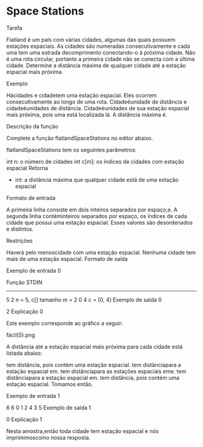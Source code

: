 # Space Stations

Tarefa

Flatland é um país com várias cidades, algumas das quais possuem estações espaciais. As cidades são numeradas consecutivamente e cada uma tem uma estrada decomprimento conectando-o à próxima cidade. Não é uma rota circular, portanto a primeira cidade não se conecta com a última cidade. Determine a distância máxima de qualquer cidade até a estação espacial mais próxima.

Exemplo


Hácidades e cidadetem uma estação espacial. Eles ocorrem consecutivamente ao longo de uma rota. Cidadeéunidade de distância e cidadeéunidades de distância. Cidadeéunidades de sua estação espacial mais próxima, pois uma está localizada lá. A distância máxima é.

Descrição da função

Complete a função flatlandSpaceStations no editor abaixo.

flatlandSpaceStations tem os seguintes parâmetros:

int n: o número de cidades
int c[m]: os índices de cidades com estação espacial
Retorna
- int: a distância máxima que qualquer cidade está de uma estação espacial

Formato de entrada

A primeira linha consiste em dois inteiros separados por espaço,e.
A segunda linha contéminteiros separados por espaço, os índices de cada cidade que possui uma estação espacial. Esses valores são desordenados e distintos.

Restrições

Haverá pelo menoscidade com uma estação espacial.
Nenhuma cidade tem mais de uma estação espacial.
Formato de saída

Exemplo de entrada 0

Função STDIN 
----- -------- 
5 2 n = 5, c[] tamanho m = 2 
0 4 c = [0, 4]
Exemplo de saída 0

2
Explicação 0

Este exemplo corresponde ao gráfico a seguir:

fácil(5).png

A distância até a estação espacial mais próxima para cada cidade está listada abaixo:

tem distância, pois contém uma estação espacial.
tem distânciapara a estação espacial em.
tem distânciapara as estações espaciais eme.
tem distânciapara a estação espacial em.
tem distância, pois contém uma estação espacial.
Tomamos então.

Exemplo de entrada 1

6 6
0 1 2 4 3 5
Exemplo de saída 1

0
Explicação 1

Nesta amostra,então toda cidade tem estação espacial e nós imprimimoscomo nossa resposta.
